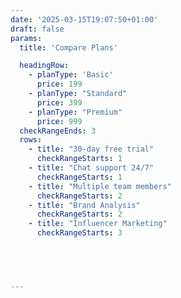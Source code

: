 ```yaml
---
date: '2025-03-15T19:07:50+01:00'
draft: false
params:
  title: 'Compare Plans'

  headingRow: 
    - planType: 'Basic'
      price: 199
    - planType: "Standard"
      price: 399
    - planType: "Premium"
      price: 999
  checkRangeEnds: 3
  rows:
    - title: "30-day free trial"
      checkRangeStarts: 1
    - title: "Chat support 24/7"
      checkRangeStarts: 1
    - title: "Multiple team members"
      checkRangeStarts: 2
    - title: "Brand Analysis"
      checkRangeStarts: 2
    - title: "Influencer Marketing"
      checkRangeStarts: 3

    



---
```

